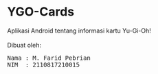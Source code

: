 # YGO-Cards
Aplikasi Android tentang informasi kartu Yu-Gi-Oh!<br><br>
Dibuat oleh:
<pre>
Nama : M. Farid Pebrian
NIM  : 2110817210015
</pre>
